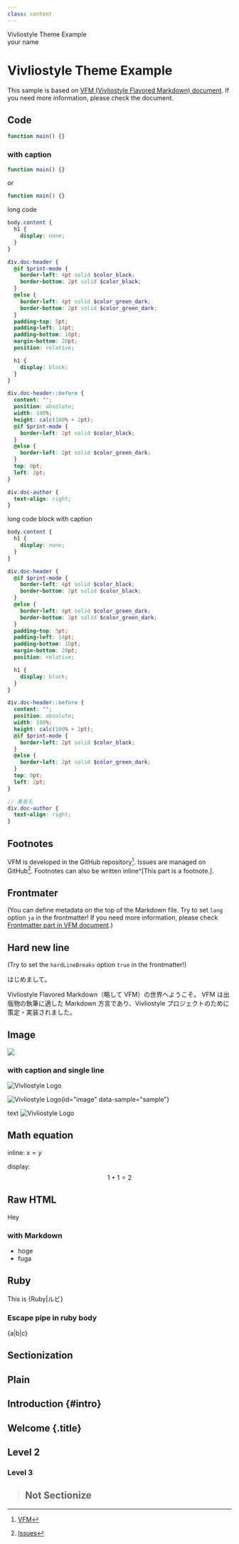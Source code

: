 ```yaml
---
class: content
---
```


<div class="doc-header">
  <div class="doc-title">Vivliostyle Theme Example</div>
  <div class="doc-author">your name</div>
</div>

# Vivliostyle Theme Example

This sample is based on [VFM (Vivliostyle Flavored Markdown) document](https://vivliostyle.github.io/vfm/vfm). If you need more information, please check the document.

## Code

```javascript
function main() {}
```

### with caption

```javascript:app.js
function main() {}
```

or

```javascript title=app.js
function main() {}
```

long code

```scss
body.content {
  h1 {
    display: none;
  }
}

div.doc-header {
  @if $print-mode {
    border-left: 4pt solid $color_black;
    border-bottom: 2pt solid $color_black;
  }
  @else {
    border-left: 4pt solid $color_green_dark;
    border-bottom: 2pt solid $color_green_dark;
  }
  padding-top: 5pt;
  padding-left: 14pt;
  padding-bottom: 10pt;
  margin-bottom: 20pt;
  position: relative;

  h1 {
    display: block;
  }
}

div.doc-header::before {
  content: "";
  position: absolute;
  width: 100%;
  height: calc(100% + 2pt);
  @if $print-mode {
    border-left: 2pt solid $color_black;
  }
  @else {
    border-left: 2pt solid $color_green_dark;
  }
  top: 0pt;
  left: 2pt;
}

div.doc-author {
  text-align: right;
}
```

long code block with caption

```scss:_base.scss
body.content {
  h1 {
    display: none;
  }
}

div.doc-header {
  @if $print-mode {
    border-left: 4pt solid $color_black;
    border-bottom: 2pt solid $color_black;
  }
  @else {
    border-left: 4pt solid $color_green_dark;
    border-bottom: 2pt solid $color_green_dark;
  }
  padding-top: 5pt;
  padding-left: 14pt;
  padding-bottom: 10pt;
  margin-bottom: 20pt;
  position: relative;

  h1 {
    display: block;
  }
}

div.doc-header::before {
  content: "";
  position: absolute;
  width: 100%;
  height: calc(100% + 2pt);
  @if $print-mode {
    border-left: 2pt solid $color_black;
  }
  @else {
    border-left: 2pt solid $color_green_dark;
  }
  top: 0pt;
  left: 2pt;
}

// 著者名
div.doc-author {
  text-align: right;
}
```


## Footnotes

VFM is developed in the GitHub repository[^1].
Issues are managed on GitHub[^issues].
Footnotes can also be written inline^[This part is a footnote.].

[^1]: [VFM](https://github.com/vivliostyle/vfm)
[^issues]: [Issues](https://github.com/vivliostyle/vfm/issues)

## Frontmater

(You can define metadata on the top of the Markdown file. Try to set `lang` option `ja` in the frontmatter! If you need more information, please check [Frontmatter part in VFM document](https://vivliostyle.github.io/vfm/vfm#frontmatter).)

## Hard new line

(Try to set the `hardLineBreaks` option `true` in the frontmatter!)

はじめまして。

Vivliostyle Flavored Markdown（略して VFM）の世界へようこそ。
VFM は出版物の執筆に適した Markdown 方言であり、Vivliostyle プロジェクトのために策定・実装されました。

## Image

![](<./assets/Logo%20(Mark%20+%20Type).png>)

### with caption and single line

![Vivliostyle Logo](<./assets/Logo%20(Mark%20+%20Type).png>)

![Vivliostyle Logo](<./assets/Logo%20(Mark%20+%20Type).png> 'distributed on the official website'){id="image" data-sample="sample"}

text ![Vivliostyle Logo](<./assets/Logo%20(Mark%20+%20Type).png>)

## Math equation

inline: $x = y$

display: $$1 + 1 = 2$$

## Raw HTML

<div class="custom">
  <p>Hey</p>
</div>

### with Markdown

<div class="custom">

- hoge
- fuga

</div>

## Ruby

This is {Ruby|ルビ}

### Escape pipe in ruby body

{a\|b|c}

## Sectionization

## Plain

## Introduction {#intro}

## Welcome {.title}

## Level 2

### Level 3

> ## Not Sectionize
